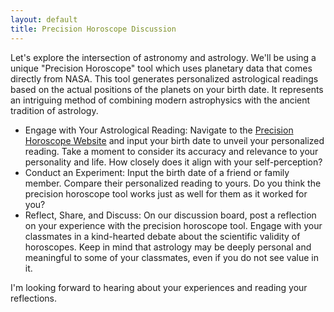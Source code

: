 ```yaml
---
layout: default
title: Precision Horoscope Discussion
---
```


Let's explore the intersection of astronomy and astrology. We'll be using a unique "Precision Horoscope" tool which uses planetary data that comes directly from NASA. This tool generates personalized astrological readings based on the actual positions of the planets on your birth date. It represents an intriguing method of combining modern astrophysics with the ancient tradition of astrology.

- Engage with Your Astrological Reading: Navigate to the [Precision Horoscope Website](https://storage.googleapis.com/avh-lessons/horoscope.html) and input your birth date to unveil your personalized reading. Take a moment to consider its accuracy and relevance to your personality and life. How closely does it align with your self-perception?
- Conduct an Experiment: Input the birth date of a friend or family member. Compare their personalized reading to yours. Do you think the precision horoscope tool works just as well for them as it worked for you? 
- Reflect, Share, and Discuss: On our discussion board, post a reflection on your experience with the precision horoscope tool. Engage with your classmates in a kind-hearted debate about the scientific validity of horoscopes. Keep in mind that astrology may be deeply personal and meaningful to some of your classmates, even if you do not see value in it.
  
I'm looking forward to hearing about your experiences and reading your reflections.
